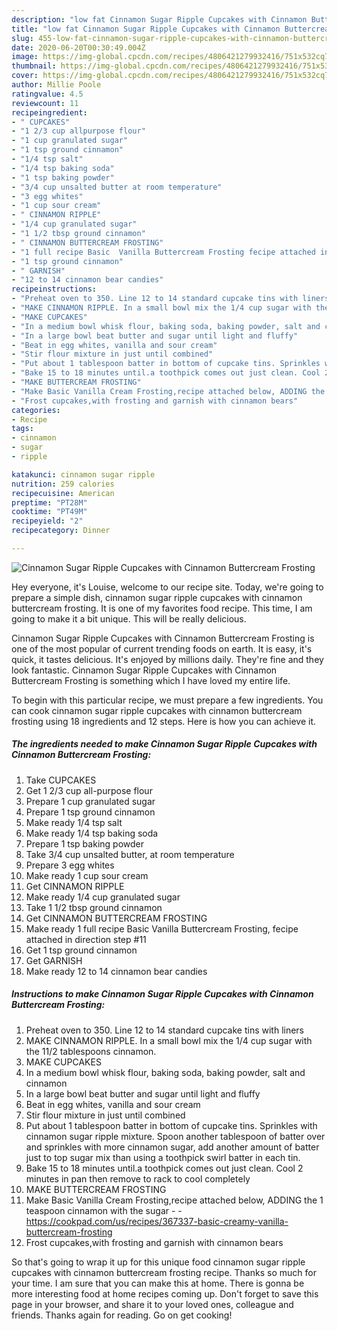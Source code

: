 ```yaml
---
description: "low fat Cinnamon Sugar Ripple Cupcakes with Cinnamon Buttercream Frosting | how to make easy Cinnamon Sugar Ripple Cupcakes with Cinnamon Buttercream Frosting"
title: "low fat Cinnamon Sugar Ripple Cupcakes with Cinnamon Buttercream Frosting | how to make easy Cinnamon Sugar Ripple Cupcakes with Cinnamon Buttercream Frosting"
slug: 455-low-fat-cinnamon-sugar-ripple-cupcakes-with-cinnamon-buttercream-frosting-how-to-make-easy-cinnamon-sugar-ripple-cupcakes-with-cinnamon-buttercream-frosting
date: 2020-06-20T00:30:49.004Z
image: https://img-global.cpcdn.com/recipes/4806421279932416/751x532cq70/cinnamon-sugar-ripple-cupcakes-with-cinnamon-buttercream-frosting-recipe-main-photo.jpg
thumbnail: https://img-global.cpcdn.com/recipes/4806421279932416/751x532cq70/cinnamon-sugar-ripple-cupcakes-with-cinnamon-buttercream-frosting-recipe-main-photo.jpg
cover: https://img-global.cpcdn.com/recipes/4806421279932416/751x532cq70/cinnamon-sugar-ripple-cupcakes-with-cinnamon-buttercream-frosting-recipe-main-photo.jpg
author: Millie Poole
ratingvalue: 4.5
reviewcount: 11
recipeingredient:
- " CUPCAKES"
- "1 2/3 cup allpurpose flour"
- "1 cup granulated sugar"
- "1 tsp ground cinnamon"
- "1/4 tsp salt"
- "1/4 tsp baking soda"
- "1 tsp baking powder"
- "3/4 cup unsalted butter at room temperature"
- "3 egg whites"
- "1 cup sour cream"
- " CINNAMON RIPPLE"
- "1/4 cup granulated sugar"
- "1 1/2 tbsp ground cinnamon"
- " CINNAMON BUTTERCREAM FROSTING"
- "1 full recipe Basic  Vanilla Buttercream Frosting fecipe attached in direction step 11"
- "1 tsp ground cinnamon"
- " GARNISH"
- "12 to 14 cinnamon bear candies"
recipeinstructions:
- "Preheat oven to 350. Line 12 to 14 standard cupcake tins with liners"
- "MAKE CINNAMON RIPPLE. In a small bowl mix the 1/4 cup sugar with the 11/2 tablespoons cinnamon."
- "MAKE CUPCAKES"
- "In a medium bowl whisk flour, baking soda, baking powder, salt and cinnamon"
- "In a large bowl beat butter and sugar until light and fluffy"
- "Beat in egg whites, vanilla and sour cream"
- "Stir flour mixture in just until combined"
- "Put about 1 tablespoon batter in bottom of cupcake tins. Sprinkles with cinnamon sugar ripple mixture. Spoon another tablespoon of batter  over and sprinkles with more cinnamon sugar, add another amount of batter just to top sugar mix than using a toothpick swirl batter in each tin."
- "Bake 15 to 18 minutes until.a toothpick comes out just clean. Cool 2 minutes in pan then remove to rack to cool completely"
- "MAKE BUTTERCREAM FROSTING"
- "Make Basic Vanilla Cream Frosting,recipe attached below, ADDING the 1 teaspoon cinnamon with the sugar  https://cookpad.com/us/recipes/367337-basic-creamy-vanilla-buttercream-frosting"
- "Frost cupcakes,with frosting and garnish with cinnamon bears"
categories:
- Recipe
tags:
- cinnamon
- sugar
- ripple

katakunci: cinnamon sugar ripple 
nutrition: 259 calories
recipecuisine: American
preptime: "PT28M"
cooktime: "PT49M"
recipeyield: "2"
recipecategory: Dinner

---
```



![Cinnamon Sugar Ripple Cupcakes with Cinnamon Buttercream Frosting](https://img-global.cpcdn.com/recipes/4806421279932416/751x532cq70/cinnamon-sugar-ripple-cupcakes-with-cinnamon-buttercream-frosting-recipe-main-photo.jpg)

Hey everyone, it's Louise, welcome to our recipe site. Today, we're going to prepare a simple dish, cinnamon sugar ripple cupcakes with cinnamon buttercream frosting. It is one of my favorites food recipe. This time, I am going to make it a bit unique. This will be really delicious.



Cinnamon Sugar Ripple Cupcakes with Cinnamon Buttercream Frosting is one of the most popular of current trending foods on earth. It is easy, it's quick, it tastes delicious. It's enjoyed by millions daily. They're fine and they look fantastic. Cinnamon Sugar Ripple Cupcakes with Cinnamon Buttercream Frosting is something which I have loved my entire life.


To begin with this particular recipe, we must prepare a few ingredients. You can cook cinnamon sugar ripple cupcakes with cinnamon buttercream frosting using 18 ingredients and 12 steps. Here is how you can achieve it.

<!--inarticleads1-->

##### The ingredients needed to make Cinnamon Sugar Ripple Cupcakes with Cinnamon Buttercream Frosting:

1. Take  CUPCAKES
1. Get 1 2/3 cup all-purpose flour
1. Prepare 1 cup granulated sugar
1. Prepare 1 tsp ground cinnamon
1. Make ready 1/4 tsp salt
1. Make ready 1/4 tsp baking soda
1. Prepare 1 tsp baking powder
1. Take 3/4 cup unsalted butter, at room temperature
1. Prepare 3 egg whites
1. Make ready 1 cup sour cream
1. Get  CINNAMON RIPPLE
1. Make ready 1/4 cup granulated sugar
1. Take 1 1/2 tbsp ground cinnamon
1. Get  CINNAMON BUTTERCREAM FROSTING
1. Make ready 1 full recipe Basic  Vanilla Buttercream Frosting, fecipe attached in direction step #11
1. Get 1 tsp ground cinnamon
1. Get  GARNISH
1. Make ready 12 to 14 cinnamon bear candies




<!--inarticleads2-->

##### Instructions to make Cinnamon Sugar Ripple Cupcakes with Cinnamon Buttercream Frosting:

1. Preheat oven to 350. Line 12 to 14 standard cupcake tins with liners
1. MAKE CINNAMON RIPPLE. In a small bowl mix the 1/4 cup sugar with the 11/2 tablespoons cinnamon.
1. MAKE CUPCAKES
1. In a medium bowl whisk flour, baking soda, baking powder, salt and cinnamon
1. In a large bowl beat butter and sugar until light and fluffy
1. Beat in egg whites, vanilla and sour cream
1. Stir flour mixture in just until combined
1. Put about 1 tablespoon batter in bottom of cupcake tins. Sprinkles with cinnamon sugar ripple mixture. Spoon another tablespoon of batter  over and sprinkles with more cinnamon sugar, add another amount of batter just to top sugar mix than using a toothpick swirl batter in each tin.
1. Bake 15 to 18 minutes until.a toothpick comes out just clean. Cool 2 minutes in pan then remove to rack to cool completely
1. MAKE BUTTERCREAM FROSTING
1. Make Basic Vanilla Cream Frosting,recipe attached below, ADDING the 1 teaspoon cinnamon with the sugar -  - https://cookpad.com/us/recipes/367337-basic-creamy-vanilla-buttercream-frosting
1. Frost cupcakes,with frosting and garnish with cinnamon bears




So that's going to wrap it up for this unique food cinnamon sugar ripple cupcakes with cinnamon buttercream frosting recipe. Thanks so much for your time. I am sure that you can make this at home. There is gonna be more interesting food at home recipes coming up. Don't forget to save this page in your browser, and share it to your loved ones, colleague and friends. Thanks again for reading. Go on get cooking!
